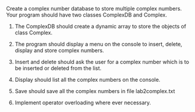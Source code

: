 Create a complex number database to store multiple complex numbers. Your program should have two classes ComplexDB and Complex.

1. The ComplexDB should create a dynamic array to store the objects of class Complex.

2. The program should display a menu on the console to insert, delete, display and store complex numbers.

3. Insert and delete should ask the user for a complex number which is to be inserted or deleted from the list.

4. Display should list all the complex numbers on the console.

5.  Save should save all the complex numbers in file lab2complex.txt

6. Implement operator overloading where ever necessary.
